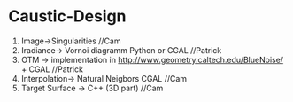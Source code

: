 # Caustic-Design


1. Image->Singularities //Cam
2. Iradiance-> Vornoi diagramm Python or CGAL //Patrick
3. OTM -> implementation in http://www.geometry.caltech.edu/BlueNoise/ + CGAL //Patrick
4. Interpolation-> Natural Neigbors CGAL //Cam
5. Target Surface -> C++ (3D part) //Cam

